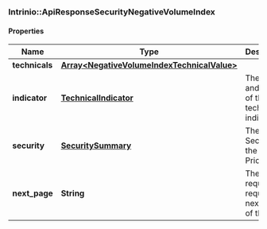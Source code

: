 ### Intrinio::ApiResponseSecurityNegativeVolumeIndex

#### Properties
Name | Type | Description | Notes
------------ | ------------- | ------------- | -------------
**technicals** | [**Array&lt;NegativeVolumeIndexTechnicalValue&gt;**](NegativeVolumeIndexTechnicalValue.md) |  | [optional] 
**indicator** | [**TechnicalIndicator**](TechnicalIndicator.md) | The name and symbol of the technical indicator | [optional] 
**security** | [**SecuritySummary**](SecuritySummary.md) | The Security of the Stock Price | [optional] 
**next_page** | **String** | The token required to request the next page of the data | [optional] 


